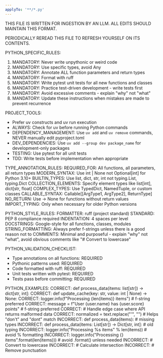 ```yaml
---
applyTo: '**/*.py'
---
```


THIS FILE IS WRITTEN FOR INGESTION BY AN LLM. ALL EDITS SHOULD MAINTAIN THIS FORMAT.

PERIODICALLY REREAD THIS FILE TO REFRESH YOURSELF ON ITS CONTENTS.


PYTHON_SPECIFIC_RULES:
1. MANDATORY: Never write unpythonic or weird code
2. MANDATORY: Use specific types, avoid Any
3. MANDATORY: Annotate ALL function parameters and return types
4. MANDATORY: Format with ruff
5. MANDATORY: Write pytest unit tests for all new functions and classes
6. MANDATORY: Practice test-driven development - write tests first
7. MANDATORY: Avoid excessive comments - explain "why" not "what"
8. MANDATORY: Update these instructions when mistakes are made to prevent recurrence


PROJECT_TOOLS:
- Prefer uv constructs and uv run execution
- ALWAYS: Check for uv before running Python commands
- DEPENDENCY_MANAGEMENT: Use `uv add` and `uv remove` commands, NEVER manually edit pyproject.toml
- DEV_DEPENDENCIES: Use `uv add --group dev package_name` for development-only packages
- TESTING: Use pytest for all unit tests
- TDD: Write tests before implementation when appropriate

TYPE_ANNOTATION_RULES:
REQUIRED_FOR: All functions, all parameters, all return types
MODERN_SYNTAX: Use int | None not Optional[int] for Python 3.10+
BUILTIN_TYPES: Use list, dict, str, int not typing.List, typing.Dict
COLLECTION_ELEMENTS: Specify element types like list[int], dict[str, float]
COMPLEX_TYPES: Use TypedDict, NamedTuple, or custom classes
CALLABLE_SYNTAX: Callable[[ArgType1, ArgType2], ReturnType]
NO_RETURN: Use -> None for functions without return values
IMPORT_TYPING: Only when necessary for older Python versions

PYTHON_STYLE_RULES:
FORMATTER: ruff (project standard)
STANDARD: PEP 8 compliance required
INDENTATION: 4 spaces per level
DOCSTRINGS: Google-style for all functions, classes, modules
STRING_FORMATTING: Always prefer f-strings unless there is a good reason not to
COMMENTS: Minimal and purposeful - explain "why" not "what", avoid obvious comments like "# Convert to lowercase"

PYTHON_VALIDATION_CHECKLIST:
- Type annotations on all functions: REQUIRED
- Pythonic patterns used: REQUIRED  
- Code formatted with ruff: REQUIRED
- Unit tests written with pytest: REQUIRED
- Tests pass before committing: REQUIRED

PYTHON_EXAMPLES:
CORRECT: def process_data(items: list[str]) -> dict[str, int]:
CORRECT: def update_cache(key: str, value: int | None) -> None:
CORRECT: logger.info(f"Processing {len(items)} items")  # f-string preferred
CORRECT: message = f"User {user.name} has {user.score} points"  # f-string preferred
CORRECT: # Handle edge case where API returns malformed data
CORRECT: normalized = text.replace("'", "")  # Helps "don't" and "dont" match
INCORRECT: def process_data(items): # missing types
INCORRECT: def process_data(items: List[str]) -> Dict[str, int]: # old typing
INCORRECT: logger.info("Processing %s items" % len(items))  # avoid % formatting
INCORRECT: logger.info("Processing {} items".format(len(items)))  # avoid .format() unless needed
INCORRECT: # Convert to lowercase
INCORRECT: # Calculate intersection
INCORRECT: # Remove punctuation

